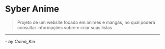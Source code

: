 <h1>Syber Anime</h1>

<blockquote>Projeto de um website focado em animes e mangás, no qual poderá consultar informações sobre e criar suas listas</blockquote>

---
<cite>- by <em>Cainã_Kin</em></cite>
